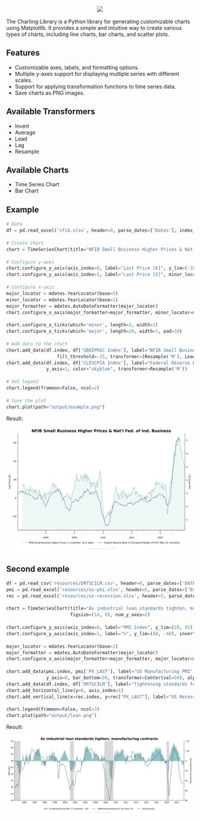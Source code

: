 <p align="center">
    <img src="https://www.donner-reuschel.lu/wp-content/uploads/2019/10/Donner-Reuschel-Logo-1-300x115.png">
</p>

The Charting Library is a Python library for generating customizable charts using Matplotlib. It provides a simple and intuitive way to create various types of charts, including line charts, bar charts, and scatter plots.

## Features

- Customizable axes, labels, and formatting options.
- Multiple y-axes support for displaying multiple series with different scales.
- Support for applying transformation functions to time series data.
- Save charts as PNG images.

## Available Transformers

- Invert 
- Average
- Lead
- Lag
- Resample

## Available Charts

- Time Series Chart
- Bar Chart

## Example

```python
# Data
df = pd.read_excel('nfib.xlsx', header=0, parse_dates=['Dates'], index_col='Dates')

# Create Chart
chart = TimeSeriesChart(title="NFIB Small Business Higher Prices & Nat'l Fed. of Ind. Business", num_y_axes=2)

# Configure y-axes
chart.configure_y_axis(axis_index=0, label="Last Price [€]", y_lim=(-35, 70), minor_locator=MultipleLocator(10))
chart.configure_y_axis(axis_index=1, label="Last Price [€]", minor_locator=MultipleLocator(0.5))

# Configure x-axis
major_locator = mdates.YearLocator(base=5)
minor_locator = mdates.YearLocator(base=1)
major_formatter = mdates.AutoDateFormatter(major_locator)
chart.configure_x_axis(major_formatter=major_formatter, minor_locator=minor_locator, major_locator=major_locator)

chart.configure_x_ticks(which='minor', length=3, width=1)
chart.configure_x_ticks(which='major', length=20, width=1, pad=10)

# Add data to the chart
chart.add_data(df.index, df['SBOIPRIC Index'], label="NFIB Small Business Higher Prices", y_axis=0, fill=True,
                   fill_threshold=-35, transformer=[Resample('M'), Lead(offset=DateOffset(months=10))])
chart.add_data(df.index, df['CLEVCPIA Index'], label="Federal Reserve Bank of Cleveland Median CPI YoY NSA",
               y_axis=1, color="skyblue", transformer=Resample('M'))

# Set legend
chart.legend(frameon=False, ncol=2)

# Save the plot
chart.plot(path="output/example.png")
```

Result:

![alt text](examples/output/example.png)

## Second example

```python
df = pd.read_csv('resources/DRTSCILM.csv', header=0, parse_dates=['DATE'], index_col='DATE')
pmi = pd.read_excel('resources/us-pmi.xlsx', header=5, parse_dates=['Dates'], index_col='Dates')
rec = pd.read_excel('resources/us-recession.xlsx', header=5, parse_dates=['Dates'], index_col='Dates')

chart = TimeSeriesChart(title="As industrial loan standards tighten, manufacturing contracts",
                        figsize=(14, 6), num_y_axes=2)

chart.configure_y_axis(axis_index=0, label="PMI Index", y_lim=(20, 65))
chart.configure_y_axis(axis_index=1, label="%", y_lim=(80, -40), invert_axis=True)

major_locator = mdates.YearLocator(base=2)
major_formatter = mdates.AutoDateFormatter(major_locator)
chart.configure_x_axis(major_formatter=major_formatter, major_locator=major_locator)

chart.add_data(pmi.index, pmi['PX_LAST'], label="US Manufacturing PMI", chart_type='bar',
               y_axis=0, bar_bottom=50, transformer=Center(val=50), alpha=0.7)
chart.add_data(df.index, df['DRTSCILM'], label="Tightening standards for C&I loans", y_axis=1)
chart.add_horizontal_line(y=0, axis_index=1)
chart.add_vertical_line(x=rec.index, y=rec["PX_LAST"], label="US Recession")

chart.legend(frameon=False, ncol=3)
chart.plot(path="output/loan.png")
```

Result:

![alt text](examples/output/loan.png)

